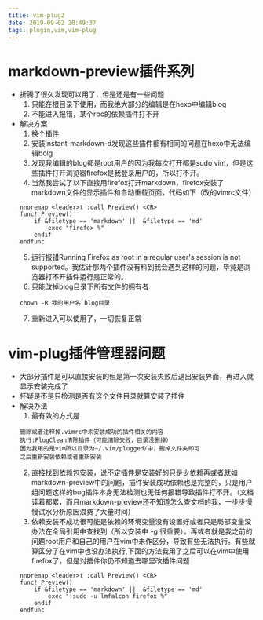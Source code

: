 ```yaml
---
title: vim-plug2
date: 2019-09-02 20:49:37
tags: plugin,vim,vim-plug
---
```


# markdown-preview插件系列

- 折腾了很久发现可以用了，但是还是有一些问题
	1. 只能在根目录下使用，而我绝大部分的编辑是在hexo中编辑blog
	2. 不能进入报错，某个rpc的依赖插件打不开
- 解决方案
	1. 换个插件
	2. 安装instant-markdown-d发现这些插件都有相同的问题在hexo中无法编辑bolg
	3. 发现我编辑的blog都是root用户的因为我每次打开都是sudo vim，但是这些插件打开浏览器firefox是我登录用户的，所以打不开。
	4. 当然我尝试了以下直接用firefox打开markdown，firefox安装了markdown文件的显示插件和自动重载页面，代码如下（改的vimrc文件）
	```
	nnoremap <leader>t :call Preview() <CR>
	func! Preview()
		if &filetype == 'markdown' ||  &filetype == 'md'
			exec "firefox %"
		endif
	endfunc
	```
	5. 运行报错Running Firefox as root in a regular user's session is not supported。我估计那两个插件没有料到我会遇到这样的问题，毕竟是浏览器打不开插件运行是正常的。
	6. 只能改掉blog目录下所有文件的拥有者
	```
	chown -R 我的用户名 blog目录
	```
	7. 重新进入可以使用了，一切恢复正常


# vim-plug插件管理器问题

- 大部分插件是可以直接安装的但是第一次安装失败后退出安装界面，再进入就显示安装完成了
- 怀疑是不是只检测是否有这个文件目录就算安装了插件
- 解决办法
	1. 最有效的方式是
	```
	删除或者注释掉.vimrc中未安装成功的插件相关的内容
	执行:PlugClean清除插件（可能清除失败，目录没删掉）
	因为我用的是vim所以目录为~/.vim/plugged/中，删掉文件夹即可
	之后重新安装依赖或者重新安装
	```
	2. 直接找到依赖包安装，说不定插件是安装好的只是少依赖再或者就如markdown-preview中的问题，插件安装成功依赖也是完整的，只是用户组问题这样的bug插件本身无法检测也无任何报错导致插件打不开。（文档读着都累，而且markdown-preview还不知道怎么查文档的我，一步步慢慢试水分析原因浪费了大量时间）
	3. 依赖安装不成功很可能是依赖的环境变量没有设置好或者只是局部变量没办法在全局引用中查找到（所以安装中 -g 很重要）。再或者就是我之前的问题root用户和自己的用户在vim中未作区分，导致有些无法执行。有些就算区分了在vim中也没办法执行,下面的方法我用了之后可以在vim中使用firefox了，但是对插件你仍不知道去哪里改插件问题
	```	
	nnoremap <leader>t :call Preview() <CR>
	func! Preview()
		if &filetype == 'markdown' ||  &filetype == 'md'
			exec "!sudo -u lmfalcon firefox %"
		endif
	endfunc
	```
	

